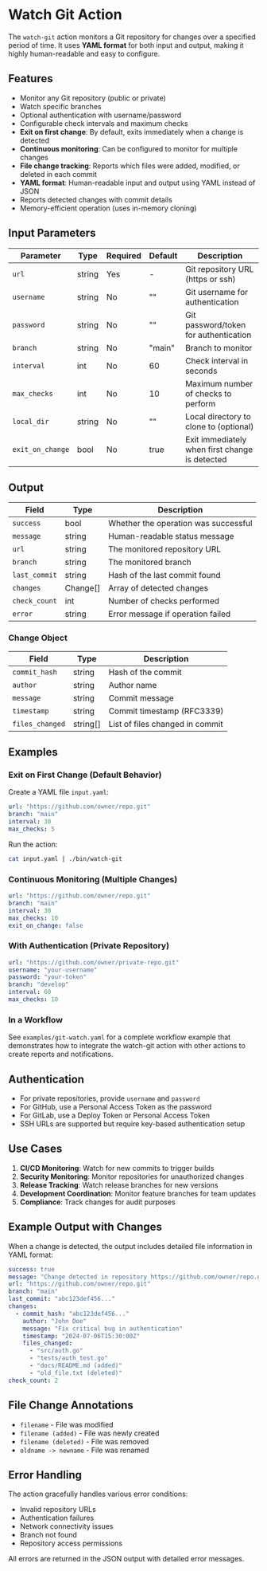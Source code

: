 # Watch Git Action

The `watch-git` action monitors a Git repository for changes over a specified period of time. It uses **YAML format** for both input and output, making it highly human-readable and easy to configure.

## Features

- Monitor any Git repository (public or private)
- Watch specific branches
- Optional authentication with username/password
- Configurable check intervals and maximum checks
- **Exit on first change**: By default, exits immediately when a change is detected
- **Continuous monitoring**: Can be configured to monitor for multiple changes
- **File change tracking**: Reports which files were added, modified, or deleted in each commit
- **YAML format**: Human-readable input and output using YAML instead of JSON
- Reports detected changes with commit details
- Memory-efficient operation (uses in-memory cloning)

## Input Parameters

| Parameter       | Type   | Required | Default | Description                                    |
|----------------|--------|----------|---------|------------------------------------------------|
| `url`          | string | Yes      | -       | Git repository URL (https or ssh)             |
| `username`     | string | No       | ""      | Git username for authentication                |
| `password`     | string | No       | ""      | Git password/token for authentication         |
| `branch`       | string | No       | "main"  | Branch to monitor                              |
| `interval`     | int    | No       | 60      | Check interval in seconds                      |
| `max_checks`   | int    | No       | 10      | Maximum number of checks to perform            |
| `local_dir`    | string | No       | ""      | Local directory to clone to (optional)        |
| `exit_on_change`| bool   | No       | true    | Exit immediately when first change is detected |

## Output

| Field        | Type     | Description                                    |
|-------------|----------|------------------------------------------------|
| `success`   | bool     | Whether the operation was successful           |
| `message`   | string   | Human-readable status message                  |
| `url`       | string   | The monitored repository URL                   |
| `branch`    | string   | The monitored branch                           |
| `last_commit`| string  | Hash of the last commit found                  |
| `changes`   | Change[] | Array of detected changes                      |
| `check_count`| int     | Number of checks performed                     |
| `error`     | string   | Error message if operation failed              |

### Change Object

| Field         | Type     | Description                    |
|--------------|----------|--------------------------------|
| `commit_hash` | string   | Hash of the commit             |
| `author`     | string   | Author name                    |
| `message`    | string   | Commit message                 |
| `timestamp`  | string   | Commit timestamp (RFC3339)     |
| `files_changed`| string[] | List of files changed in commit |

## Examples

### Exit on First Change (Default Behavior)

Create a YAML file `input.yaml`:
```yaml
url: "https://github.com/owner/repo.git"
branch: "main"
interval: 30
max_checks: 5
```

Run the action:
```bash
cat input.yaml | ./bin/watch-git
```

### Continuous Monitoring (Multiple Changes)

```yaml
url: "https://github.com/owner/repo.git"
branch: "main"
interval: 30
max_checks: 10
exit_on_change: false
```

### With Authentication (Private Repository)

```yaml
url: "https://github.com/owner/private-repo.git"
username: "your-username"
password: "your-token"
branch: "develop"
interval: 60
max_checks: 10
```

### In a Workflow

See `examples/git-watch.yaml` for a complete workflow example that demonstrates how to integrate the watch-git action with other actions to create reports and notifications.

## Authentication

- For private repositories, provide `username` and `password`
- For GitHub, use a Personal Access Token as the password
- For GitLab, use a Deploy Token or Personal Access Token
- SSH URLs are supported but require key-based authentication setup

## Use Cases

1. **CI/CD Monitoring**: Watch for new commits to trigger builds
2. **Security Monitoring**: Monitor repositories for unauthorized changes
3. **Release Tracking**: Watch release branches for new versions
4. **Development Coordination**: Monitor feature branches for team updates
5. **Compliance**: Track changes for audit purposes

## Example Output with Changes

When a change is detected, the output includes detailed file information in YAML format:

```yaml
success: true
message: "Change detected in repository https://github.com/owner/repo.git on branch main - exited early"
url: "https://github.com/owner/repo.git"
branch: "main"
last_commit: "abc123def456..."
changes:
  - commit_hash: "abc123def456..."
    author: "John Doe"
    message: "Fix critical bug in authentication"
    timestamp: "2024-07-06T15:30:00Z"
    files_changed:
      - "src/auth.go"
      - "tests/auth_test.go"
      - "docs/README.md (added)"
      - "old_file.txt (deleted)"
check_count: 2
```

## File Change Annotations

- `filename` - File was modified
- `filename (added)` - File was newly created
- `filename (deleted)` - File was removed
- `oldname -> newname` - File was renamed

## Error Handling

The action gracefully handles various error conditions:
- Invalid repository URLs
- Authentication failures
- Network connectivity issues
- Branch not found
- Repository access permissions

All errors are returned in the JSON output with detailed error messages.
